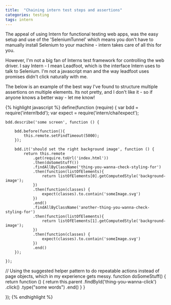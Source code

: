 ```yaml
---
title:  "Chaining intern test steps and assertions"
categories: testing
tags: intern
---
```


The appeal of using Intern for functional testing web apps, was the easy setup and use of the 'SeleniumTunnel' which means you don't have to manually install Selenium to your machine - intern takes care of all this for you.

However, I'm not a big fan of Interns test framework for controlling the web driver. I say Intern - I mean Leadfoot, which is the interface Intern uses to talk to Selenium. I'm not a javascript man and the way leadfoot uses promises didn't click naturally with me.

The below is an example of the best way I've found to structure multiple assertions on multiple elements. Its not pretty, and I don't like it - so if anyone knows a better way - let me know!

{% highlight javascript %}
define(function (require) {
    var bdd = require('intern!bdd');
    var expect = require('intern/chai!expect');

    bdd.describe('some screen', function () {

        bdd.before(function(){
            this.remote.setFindTimeout(5000);
        });

        bdd.it('should set the right background image', function () {
            return this.remote
                .get(require.toUrl('index.html'))
                .then(doSomeStuff())
                .findAllByClassName('thing-you-wanna-check-styling-for')
                .then(function(listOfElements){
                    return listOfElements[0].getComputedStyle('background-image');
                })
                .then(function(classes) {
                    expect(classes).to.contain('someImage.svg')
                })
                .end()
                .findAllByClassName('another-thing-you-wanna-check-styling-for')
                .then(function(listOfElements){
                    return listOfElements[1].getComputedStyle('background-image');
                })
                .then(function(classes) {
                    expect(classes).to.contain('someImage.svg')
                })
                .end()
        });

    });

// Using the suggested helper pattern to do repeatable actions instead of page objects, which in my experience gets messy.
    function doSomeStuff() {
        return function () {
            return this.parent
                .findById('thing-you-wanna-click')
                    .click()
                    .type("some words")
                    .end()
        }
    }

});
{% endhighlight %}

